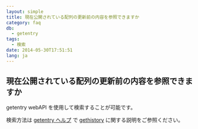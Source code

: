```yaml
---
layout: simple
title: 現在公開されている配列の更新前の内容を参照できますか
category: faq
db:
  - getentry
tags: 
  - 検索
date: 2014-05-30T17:51:51
lang: ja
---
```


## 現在公開されている配列の更新前の内容を参照できますか

<p>getentry webAPI を使用して検索することが可能です。</p>
<p>検索方法は <a href="/services/getentry.html">getentry ヘルプ</a> で <a href="/services/getentry.html#gethistory">gethistory</a> に関する説明をご参照ください。</p>

